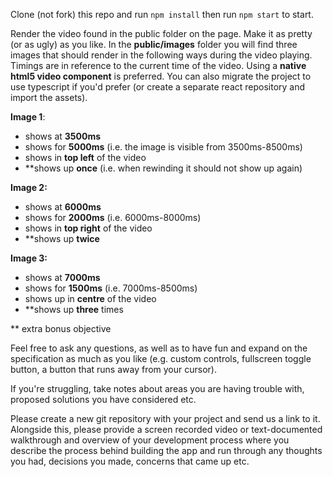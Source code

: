 

Clone (not fork) this repo and run `npm install` then run `npm start` to start.

Render the video found in the public folder on the page. Make it as pretty (or as ugly) as you like. In the **public/images** folder you will find three images that should render in the following ways during the video playing. Timings are in reference to the current time of the video. Using a **native html5 video component** is preferred. You can also migrate the project to use typescript if you'd prefer (or create a separate react repository and import the assets).

**Image 1**:
- shows at **3500ms**
- shows for **5000ms** (i.e. the image is visible from 3500ms-8500ms)
- shows in **top left** of the video
- \*\*shows up **once** (i.e. when rewinding it should not show up again)

**Image 2:**
- shows at **6000ms**
- shows for **2000ms** (i.e. 6000ms-8000ms)
- shows in **top right** of the video
- \*\*shows up **twice**

**Image 3:**
- shows at **7000ms**
- shows for **1500ms** (i.e. 7000ms-8500ms)
- shows up in **centre** of the video
- \*\*shows up **three** times

\*\* extra bonus objective

Feel free to ask any questions, as well as to have fun and expand on the specification as much as you like (e.g. custom controls, fullscreen toggle button, a button that runs away from your cursor). 

If you're struggling, take notes about areas you are having trouble with, proposed solutions you have considered etc.

Please create a new git repository with your project and send us a link to it. Alongside this, please provide a screen recorded video or text-documented walkthrough and overview of your development process where you describe the process behind building the app and run through any thoughts you had, decisions you made, concerns that came up etc.